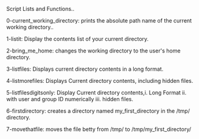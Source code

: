 Script Lists and Functions..

 0-current_working_directory: prints the absolute path name of the current working directory..
 
 1-listit: Display the contents list of your current directory.
 
 2-bring_me_home: changes the working directory to the user's home directory.
 
 3-listfiles: Displays current directory contents in a long format.
 
 4-listmorefiles: Displays Current directory contents, including hidden files.

 5-listfilesdigitsonly: Display Current directory contents,i. Long Format ii. with user and group ID numerically iii. hidden files.

 6-firstdirectory: creates a directory named my_first_directory in the /tmp/ directory.

 7-movethatfile: moves the file betty from /tmp/ to /tmp/my_first_directory/
 

